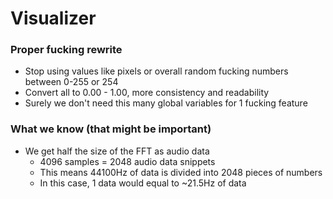 # Visualizer

### Proper fucking rewrite

- Stop using values like pixels or overall random fucking numbers between 0-255 or 254
- Convert all to 0.00 - 1.00, more consistency and readability
- Surely we don't need this many global variables for 1 fucking feature

### What we know (that might be important)

- We get half the size of the FFT as audio data
    - 4096 samples = 2048 audio data snippets
    - This means 44100Hz of data is divided into 2048 pieces of numbers
    - In this case, 1 data would equal to ~21.5Hz of data